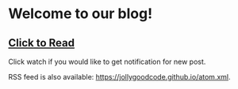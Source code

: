 # Welcome to our blog!

## [Click to Read](https://github.com/jollygoodcode/jollygoodcode.github.io/issues)

Click watch if you would like to get notification for new post.

RSS feed is also available: https://jollygoodcode.github.io/atom.xml.

